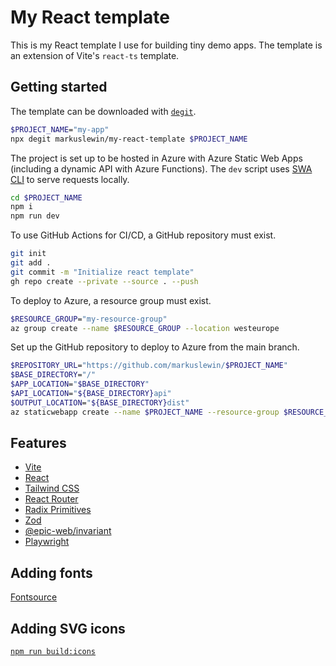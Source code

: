 # My React template

This is my React template I use for building tiny demo apps. The template is an extension of Vite's `react-ts` template.

## Getting started

The template can be downloaded with [`degit`](https://github.com/Rich-Harris/degit).

```bash
$PROJECT_NAME="my-app"
npx degit markuslewin/my-react-template $PROJECT_NAME
```

The project is set up to be hosted in Azure with Azure Static Web Apps (including a dynamic API with Azure Functions). The `dev` script uses [SWA CLI](https://azure.github.io/static-web-apps-cli/) to serve requests locally.

```bash
cd $PROJECT_NAME
npm i
npm run dev
```

To use GitHub Actions for CI/CD, a GitHub repository must exist.

```bash
git init
git add .
git commit -m "Initialize react template"
gh repo create --private --source . --push
```

To deploy to Azure, a resource group must exist.

```bash
$RESOURCE_GROUP="my-resource-group"
az group create --name $RESOURCE_GROUP --location westeurope
```

Set up the GitHub repository to deploy to Azure from the main branch.

```bash
$REPOSITORY_URL="https://github.com/markuslewin/$PROJECT_NAME"
$BASE_DIRECTORY="/"
$APP_LOCATION="$BASE_DIRECTORY"
$API_LOCATION="${BASE_DIRECTORY}api"
$OUTPUT_LOCATION="${BASE_DIRECTORY}dist"
az staticwebapp create --name $PROJECT_NAME --resource-group $RESOURCE_GROUP --location westeurope --sku Free --source $REPOSITORY_URL --branch main --app-location $APP_LOCATION --api-location $API_LOCATION --output-location $OUTPUT_LOCATION --login-with-github
```

## Features

- [Vite](https://vitejs.dev/)
- [React](https://react.dev/)
- [Tailwind CSS](https://tailwindcss.com/)
- [React Router](https://reactrouter.com/en/main)
- [Radix Primitives](https://www.radix-ui.com/primitives/docs/overview/introduction)
- [Zod](https://zod.dev/)
- [@epic-web/invariant](https://github.com/epicweb-dev/invariant)
- [Playwright](https://playwright.dev/)

## Adding fonts

[Fontsource](https://fontsource.org/)

## Adding SVG icons

[`npm run build:icons`](https://www.jacobparis.com/content/svg-icons)
